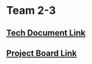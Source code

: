 # Team 2-3

## [Tech Document Link](https://docs.google.com/document/d/11pbzGR5ZNCQKvO1nakObb1Vw-ju5uhsOX7e-FnBSXI4/edit?usp=sharing)

## [Project Board Link](https://github.com/users/nengler1/projects/1/)
